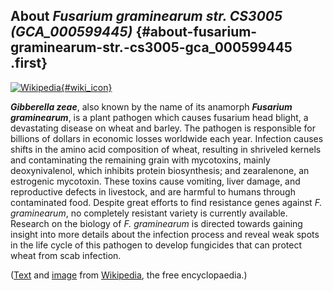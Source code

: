 About *Fusarium graminearum str. CS3005 (GCA\_000599445)* {#about-fusarium-graminearum-str.-cs3005-gca_000599445 .first}
---------------------------------------------------------

[![Wikipedia](/img/wikipedia_logo_v2_en.png){#wiki_icon}](http://en.wikipedia.org/wiki/Gibberella_zeae)

***Gibberella zeae***, also known by the name of its anamorph
***Fusarium graminearum***, is a plant pathogen which causes fusarium
head blight, a devastating disease on wheat and barley. The pathogen is
responsible for billions of dollars in economic losses worldwide each
year. Infection causes shifts in the amino acid composition of wheat,
resulting in shriveled kernels and contaminating the remaining grain
with mycotoxins, mainly deoxynivalenol, which inhibits protein
biosynthesis; and zearalenone, an estrogenic mycotoxin. These toxins
cause vomiting, liver damage, and reproductive defects in livestock, and
are harmful to humans through contaminated food. Despite great efforts
to find resistance genes against *F. graminearum*, no completely
resistant variety is currently available. Research on the biology of *F.
graminearum* is directed towards gaining insight into more details about
the infection process and reveal weak spots in the life cycle of this
pathogen to develop fungicides that can protect wheat from scab
infection.

([Text](http://en.wikipedia.org/wiki/Gibberella_zeae) and
[image](https://commons.wikimedia.org/wiki/File:F.graminearum.JPG) from
[Wikipedia](http://en.wikipedia.org/), the free encyclopaedia.)

